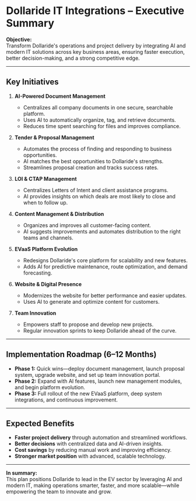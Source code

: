 # Dollaride IT Integrations – Executive Summary

**Objective:**  
Transform Dollaride's operations and project delivery by integrating AI and modern IT solutions across key business areas, ensuring faster execution, better decision-making, and a strong competitive edge.

---

## Key Initiatives

1. **AI-Powered Document Management**
   - Centralizes all company documents in one secure, searchable platform.
   - Uses AI to automatically organize, tag, and retrieve documents.
   - Reduces time spent searching for files and improves compliance.

2. **Tender & Proposal Management**
   - Automates the process of finding and responding to business opportunities.
   - AI matches the best opportunities to Dollaride's strengths.
   - Streamlines proposal creation and tracks success rates.

3. **LOI & CTAP Management**
   - Centralizes Letters of Intent and client assistance programs.
   - AI provides insights on which deals are most likely to close and when to follow up.

4. **Content Management & Distribution**
   - Organizes and improves all customer-facing content.
   - AI suggests improvements and automates distribution to the right teams and channels.

5. **EVaaS Platform Evolution**
   - Redesigns Dollaride's core platform for scalability and new features.
   - Adds AI for predictive maintenance, route optimization, and demand forecasting.

6. **Website & Digital Presence**
   - Modernizes the website for better performance and easier updates.
   - Uses AI to generate and optimize content for customers.

7. **Team Innovation**
   - Empowers staff to propose and develop new projects.
   - Regular innovation sprints to keep Dollaride ahead of the curve.

---

## Implementation Roadmap (6–12 Months)

- **Phase 1:** Quick wins—deploy document management, launch proposal system, upgrade website, and set up team innovation portal.
- **Phase 2:** Expand with AI features, launch new management modules, and begin platform evolution.
- **Phase 3:** Full rollout of the new EVaaS platform, deep system integrations, and continuous improvement.

---

## Expected Benefits

- **Faster project delivery** through automation and streamlined workflows.
- **Better decisions** with centralized data and AI-driven insights.
- **Cost savings** by reducing manual work and improving efficiency.
- **Stronger market position** with advanced, scalable technology.

---

**In summary:**  
This plan positions Dollaride to lead in the EV sector by leveraging AI and modern IT, making operations smarter, faster, and more scalable—while empowering the team to innovate and grow. 